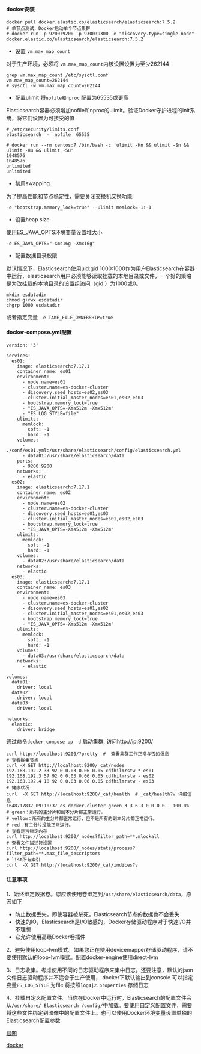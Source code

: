#### docker安装

```
docker pull docker.elastic.co/elasticsearch/elasticsearch:7.5.2
# 单节点测试，Docker启动单个节点集群
# docker run -p 9200:9200 -p 9300:9300 -e "discovery.type=single-node" docker.elastic.co/elasticsearch/elasticsearch:7.5.2
```

- 设置 `vm.max_map_count`

对于生产环境，必须将 `vm.max_map_count`内核设置设置为至少262144

```
grep vm.max_map_count /etc/sysctl.conf
vm.max_map_count=262144
# sysctl -w vm.max_map_count=262144
```

- 配置ulimit  将`nofile和nproc` 配置为65535或更高

Elasticsearch容器必须增加nofile和nproc的ulimit。验证Docker守护进程的init系统，将它们设置为可接受的值

```
# /etc/security/limits.conf
elasticsearch  -  nofile  65535

# docker run --rm centos:7 /bin/bash -c 'ulimit -Hn && ulimit -Sn && ulimit -Hu && ulimit -Su'
1048576
1048576
unlimited
unlimited
```

- 禁用swapping

为了提高性能和节点稳定性，需要关闭交换机交换功能

```
-e "bootstrap.memory_lock=true" --ulimit memlock=-1:-1
```

- 设置heap size

使用ES_JAVA_OPTS环境变量设置堆大小

```
-e ES_JAVA_OPTS="-Xms16g -Xmx16g"
```

- 配置数据目录权限

默认情况下，Elasticsearch使用uid:gid 1000:1000作为用户Elasticsearch在容器中运行，elasticsearch用户必须能够读取挂载的本地目录或文件，一个好的策略是为改挂载的本地目录的设置组访问（gid ）为1000或0。

```
mkdir esdatadir
chmod g+rwx esdatadir
chgrp 1000 esdatadir
```

或者指定变量` -e TAKE_FILE_OWNERSHIP=true`

#### docker-compose.yml配置

```
version: '3'

services:
  es01:
    image: elasticsearch:7.17.1
    container_name: es01
    environment:
      - node.name=es01
      - cluster.name=es-docker-cluster
      - discovery.seed_hosts=es02,es03
      - cluster.initial_master_nodes=es01,es02,es03
      - bootstrap.memory_lock=true
      - "ES_JAVA_OPTS=-Xms512m -Xmx512m"
      - "ES_LOG_STYLE=file"
    ulimits:
      memlock:
        soft: -1
        hard: -1
    volumes:
      - ./conf/es01.yml:/usr/share/elasticsearch/config/elasticsearch.yml
      - data01:/usr/share/elasticsearch/data
    ports:
      - 9200:9200
    networks:
      - elastic
  es02:
    image: elasticsearch:7.17.1
    container_name: es02
    environment:
      - node.name=es02
      - cluster.name=es-docker-cluster
      - discovery.seed_hosts=es01,es03
      - cluster.initial_master_nodes=es01,es02,es03
      - bootstrap.memory_lock=true
      - "ES_JAVA_OPTS=-Xms512m -Xmx512m"
    ulimits:
      memlock:
        soft: -1
        hard: -1
    volumes:
      - data02:/usr/share/elasticsearch/data
    networks:
      - elastic
  es03:
    image: elasticsearch:7.17.1
    container_name: es03
    environment:
      - node.name=es03
      - cluster.name=es-docker-cluster
      - discovery.seed_hosts=es01,es02
      - cluster.initial_master_nodes=es01,es02,es03
      - bootstrap.memory_lock=true
      - "ES_JAVA_OPTS=-Xms512m -Xmx512m"
    ulimits:
      memlock:
        soft: -1
        hard: -1
    volumes:
      - data03:/usr/share/elasticsearch/data
    networks:
      - elastic

volumes:
  data01:
    driver: local
  data02:
    driver: local
  data03:
    driver: local

networks:
  elastic:
    driver: bridge
```

通过命令`docker-compose up -d` 启动集群, 访问http://ip:9200/

```
curl http://localhost:9200/?pretty  #  查看集群工作正常与否的信息
# 查看群集节点
curl -X GET http://localhost:9200/_cat/nodes
192.168.192.2 33 92 0 0.03 0.06 0.05 cdfhilmrstw * es01
192.168.192.3 57 92 0 0.03 0.06 0.05 cdfhilmrstw - es02
192.168.192.4 18 92 0 0.03 0.06 0.05 cdfhilmrstw - es03
# 健康状况
curl  -X GET http://localhost:9200/_cat/health  # _cat/health?v 详细信息
1648717837 09:10:37 es-docker-cluster green 3 3 6 3 0 0 0 0 - 100.0%
# green：所有的主分片和副本分片都正常运行。
# yellow：所有的主分片都正常运行，但不是所有的副本分片都正常运行。
# red：有主分片没能正常运行。
# 查看是否锁定内存
curl http://localhost:9200/_nodes?filter_path=**.mlockall
# 查看文件描述符设置
curl http://localhost:9200/_nodes/stats/process?filter_path=**.max_file_descriptors
# list所有索引
curl  -X GET http://localhost:9200/_cat/indices?v
```

#### 注意事项

1、始终绑定数据卷。您应该使用卷绑定到`/usr/share/elasticsearch/data`，原因如下

- 防止数据丢失，即使容器被杀死，Elasticsearch节点的数据也不会丢失
- 快速的IO，Elasticsearch是I/O敏感的，Docker存储驱动程序对于快速I/O并不理想
- 它允许使用高级Docker卷插件

2、避免使用loop-lvm模式。如果您正在使用devicemapper存储驱动程序，请不要使用默认的loop-lvm模式。配置docker-engine使用direct-lvm 

3、日志收集。考虑使用不同的日志驱动程序来集中日志。还要注意，默认的json文件日志驱动程序并不适合于生产使用， docker下默认输出到console  可以指定变量`ES_LOG_STYLE`  为file 将按照`log4j2.properties` 存储日志

4、挂载自定义配置文件。当你在Docker中运行时，Elasticsearch的配置文件会从`/usr/share/ Elasticsearch /config/`中加载。要使用自定义配置文件，需要将这些文件绑定到映像中的配置文件上。也可以使用Docker环境变量设置单独的Elasticsearch配置参数

[官网](https://www.elastic.co/guide/en/elasticsearch/reference/7.5/docker.html)

[docker](https://github.com/elastic/elasticsearch/blob/7.5/distribution/docker/docker-compose.yml)